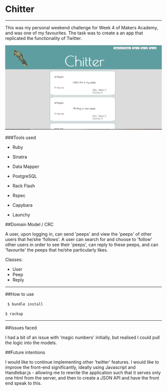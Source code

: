 # Chitter
_____________________

This was my personal weekend challenge for Week 4 of Makers Academy, and was one of my favourites. The task was to create a an app that replicated the functionality of Twitter.

![screenshot](app/public/screenshot.png?raw=true)

###Tools used

* Ruby
* Sinatra
* Data Mapper
* PostgreSQL
* Rack Flash

* Rspec
* Capybara
* Launchy

##Domain Model / CRC

A user, upon logging in, can send 'peeps' and view the 'peeps' of other users that he/she 'follows'. A user can search for and choose to 'follow' other users in order to see their 'peeps', can reply to these peeps, and can 'favourite' the peeps that he/she particularly likes.

Classes:
* User
* Peep
* Reply

___________________________

##How to use

``` $ bundle install```

``` $ rackup ```

_______________________________

##Issues faced

I had a bit of an issue with 'magic numbers' initially, but realised I could pull the logic into the models.


##Future intentions

I would like to continue implementing other 'twitter' features. I would like to improve the front-end significantly, ideally using Javascript and Handlebar.js - allowing me to rewrite the application such that it serves
only one html from the server, and then to create a JSON API and have the front end speak to this.


